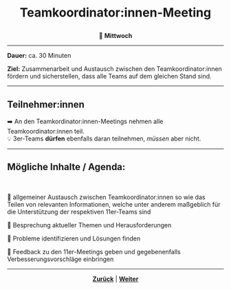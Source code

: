 # <p align="center">Teamkoordinator:innen-Meeting</p>
<p align="center">📅 <strong>Mittwoch</strong></p>

---

**Dauer:** ca. 30 Minuten

**Ziel:** Zusammenarbeit und Austausch zwischen den Teamkoordinator:innen fördern und sicherstellen, dass alle Teams auf dem gleichen Stand sind.

<!--
**Dokumentation:** Über das entsprechende Issue-Template in GitHub.

Frage: TeamKo-Meeting werden nicht dokumentiert? Wenn doch, welches Template? -->

---

## Teilnehmer:innen

➡️ An den Teamkordinator:innen-Meetings nehmen alle Teamkoordinator:innen teil. <br>
💡 3er-Teams **dürfen** ebenfalls daran teilnehmen, _müssen_ aber nicht.

---

## Mögliche Inhalte / Agenda:
<br>

🎯 allgemeiner Austausch zwischen Teamkoordinator:innen so wie das Teilen von relevanten Informationen, welche unter anderem maßgeblich für die Unterstützung der respektiven 11er-Teams sind

🎯 Besprechung aktueller Themen und Herausforderungen

🎯 Probleme identifizieren und Lösungen finden

🎯 Feedback zu den 11er-Meetings geben und gegebenenfalls Verbesserungsvorschläge einbringen

---

<p align="center"><a href="/docs/03-meetings/02-11er/README.md"><strong>Zurück</strong></a> | <a href="/docs/03-meetings/04-33er/README.md"><strong>Weiter</strong></a></p>
